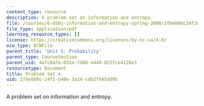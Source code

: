 ```yaml
---
content_type: resource
description: A problem set on information and entropy.
file: /courses/6-050j-information-and-entropy-spring-2008/2f6e880c24f1b40e3a14cdb2f845dd9b_MIT6_050JS08_ps_04.pdf
file_type: application/pdf
learning_resource_types: []
license: https://creativecommons.org/licenses/by-nc-sa/4.0/
ocw_type: OCWFile
parent_title: 'Unit 5: Probability'
parent_type: CourseSection
parent_uid: 4a7c8a7a-031e-7d86-e440-022fce4128e3
resourcetype: Document
title: Problem Set 4
uid: 2f6e880c-24f1-b40e-3a14-cdb2f845dd9b
---
```

A problem set on information and entropy.